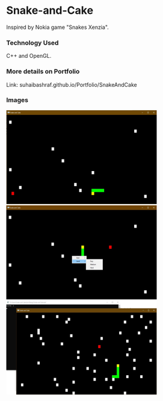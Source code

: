 # Snake-and-Cake
Inspired by Nokia game "Snakes Xenzia".

### Technology Used
C++ and OpenGL. 

### More details on Portfolio
Link: suhaibashraf.github.io/Portfolio/SnakeAndCake

### Images

<p float="left">
  <img src="https://github.com/suhaibashraf/Snake-and-Cake/blob/master/sc3.jpg" width="400" height="250">
  <img src="https://github.com/suhaibashraf/Snake-and-Cake/blob/master/sc2.jpg" width="400" height="250">
  <img src="https://github.com/suhaibashraf/Snake-and-Cake/blob/master/sc4.jpg" width="400" height="250">
</p>

